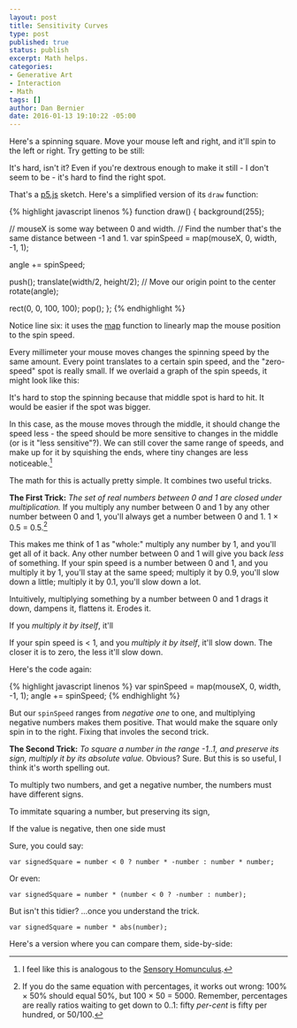 ```yaml
---
layout: post
title: Sensitivity Curves
type: post
published: true
status: publish
excerpt: Math helps.
categories:
- Generative Art
- Interaction
- Math
tags: []
author: Dan Bernier
date: 2016-01-13 19:10:22 -05:00
---
```


<script id='handy-utils'>
function plot(p, color, f) {
  p.push();
  p.noStroke();
  p.fill(color);
  for (var x = 0; x < p.width; x++) {
    var y = f(x);
    p.ellipse(x, y, 1, 1);
  }
  p.pop();
}

function drawSquareAt(p, x, y, angle) {
  p.push();
  p.translate(x, y);
  p.rotate(angle);

  p.rect(0, 0, 100, 100);
  p.pop();
}
</script>

Here's a spinning square. Move your mouse left and right, and it'll spin to the left or right. Try getting to be still:

<p id='linear' class='box-shadow'></p>
<script id='sketchSource'>
// I got the trick for running multiple sketches on one page from https://github.com/processing/p5.js/wiki/Instantiation-Cases
new p5(function(p) {
  var angle = 0;

  p.setup = function setup() {
    p.createCanvas(300, 300);
    $('#linear').append($('#defaultCanvas0'));
    p.rectMode(p.CENTER);

    p.stroke(0);
    p.strokeWeight(10);
    p.noFill();
  };

  p.draw = function draw() {
    p.background(255);

    var spinSpeed = p.map(p.mouseX, 0, p.width, -1, 1);
    angle += spinSpeed;

    drawSquareAt(p, p.width/2, p.height/2, angle);
  };
});
</script>

It's hard, isn't it? Even if you're dextrous enough to make it still - I don't seem to be - it's hard to find the right spot.

That's a [p5.js](http://p5js.org) sketch. Here's a simplified version of its `draw` function:

{% highlight javascript linenos %}
function draw() {
  background(255);

  // mouseX is some way between 0 and width.
  // Find the number that's the same distance between -1 and 1.
  var spinSpeed = map(mouseX, 0, width, -1, 1);

  angle += spinSpeed;

  push();
  translate(width/2, height/2); // Move our origin point to the center
  rotate(angle);

  rect(0, 0, 100, 100);
  pop();
};
{% endhighlight %}

Notice line six: it uses the [map](http://p5js.org/reference/#/p5/map) function to linearly map the mouse position to the spin speed.

Every millimeter your mouse moves changes the spinning speed by the same amount. Every point translates to a certain spin speed, and the "zero-speed" spot is really small. If we overlaid a graph of the spin speeds, it might look like this:

<p id='linear-with-graph' class='box-shadow'></p>
<script>
new p5(function(p) {
  var angle = 0;

  p.setup = function setup() {
    p.createCanvas(300, 300);
    $('#linear-with-graph').append($('#defaultCanvas1'));
    p.rectMode(p.CENTER);

    p.stroke(0);
    p.strokeWeight(10);
    p.noFill();
  };

  p.draw = function draw() {
    p.background(255);

    var spinSpeed = p.map(p.mouseX, 0, p.width, -1, 1);
    angle += spinSpeed;

    drawSquareAt(p, p.width/2, p.height/2, angle);

    plot(p, '#000000', function(x) {
      return p.map(x, 0, p.width, p.height, 0);
    });

    p.push();
    p.strokeWeight(1);
    p.line(0, p.height/2, p.width, p.height/2);
    p.pop();
  };
});
</script>

It's hard to stop the spinning because that middle spot is hard to hit. It would be easier if the spot was bigger.

In this case, as the mouse moves through the middle, it should change the speed less - the speed should be more sensitive to changes in the middle (or is it "less sensitive"?). We can still cover the same range of speeds, and make up for it by squishing the ends, where tiny changes are less noticeable.[^homunculus]

[^homunculus]: I feel like this is analogous to the [Sensory Homunculus](http://blog.aimsedu.org/2013/12/02/thinking-with-things-evocative-objects/).



<p id='curved-with-graph' class='box-shadow'></p>
<script>
new p5(function(p) {
  var angle = 0;

  p.setup = function setup() {
    p.createCanvas(300, 300);
    $('#curved-with-graph').append($('#defaultCanvas2'));
    p.rectMode(p.CENTER);

    p.stroke(0);
    p.strokeWeight(10);
    p.noFill();
  };

  p.draw = function draw() {
    p.background(255);

    var spinSpeed = p.map(p.mouseX, 0, p.width, -1, 1);
    spinSpeed *= p.abs(spinSpeed);
    angle += spinSpeed;

    drawSquareAt(p, p.width/2, p.height/2, angle);

    plot(p, '#000000', function(x) {
      var sp = p.map(x, 0, p.width, -1, 1);
      sp *= p.abs(sp);
      return p.map(sp, -1, 1, p.height, 0);
    });

    p.push();
    p.strokeWeight(1);
    p.line(0, p.height/2, p.width, p.height/2);
    p.pop();
  };
});
</script>

The math for this is actually pretty simple. It combines two useful tricks.

**The First Trick:** _The set of real numbers between 0 and 1 are closed under multiplication._ If you multiply any number between 0 and 1 by any other number between 0 and 1, you'll always get a number between 0 and 1. 1 &#215; 0.5 = 0.5.[^percent]

[^percent]: If you do the same equation with percentages, it works out wrong: 100% &#215; 50% should equal 50%, but 100 &#215; 50 = 5000. Remember, percentages are really ratios waiting to get down to 0..1: fifty _per-cent_ is fifty per hundred, or 50/100.

This makes me think of 1 as "whole:" multiply any number by 1, and you'll get all of it back. Any other number between 0 and 1 will give you back _less_ of something. If your spin speed is a number between 0 and 1, and you multiply it by 1, you'll stay at the same speed; multiply it by 0.9, you'll slow down a little; multiply it by 0.1, you'll slow down a lot. 

Intuitively, multiplying something by a number between 0 and 1 drags it down, dampens it, flattens it. Erodes it.

If you _multiply it by itself_, it'll 

If your spin speed is < 1, and you _multiply it by itself_, it'll slow down. The closer it is to zero, the less it'll slow down.

Here's the code again:

{% highlight javascript linenos %}
var spinSpeed = map(mouseX, 0, width, -1, 1);
angle += spinSpeed;
{% endhighlight %}

But our `spinSpeed` ranges from _negative one_ to one, and multiplying negative numbers makes them positive. That would make the square only spin in to the right. Fixing that involes the second trick.

**The Second Trick:** _To square a number in the range -1..1, and preserve its sign, multiply it by its absolute value._ Obvious? Sure. But this is so useful, I think it's worth spelling out.

To multiply two numbers, and get a negative number, the numbers must have different signs.

To immitate squaring a number, but preserving its sign, 

If the value is negative, then one side must 

Sure, you could say:

```
var signedSquare = number < 0 ? number * -number : number * number;
```

Or even:

```
var signedSquare = number * (number < 0 ? -number : number);
```

But isn't this tidier? ...once you understand the trick.

```
var signedSquare = number * abs(number);
```


Here's a version where you can compare them, side-by-side:

<p id='compare' class='box-shadow'></p>
<script>
new p5(function(p) {
  var angleHard = 0;
  var angleEasy = 0;

  p.setup = function setup() {
    p.createCanvas(300, 300);
    $('#compare').append($('#defaultCanvas3'));
    p.rectMode(p.CENTER);

    p.strokeWeight(10);
    p.noFill();
  };

  p.draw = function draw() {
    p.background(255);

    var spinSpeedHard = p.map(p.mouseX, 0, p.width, -1, 1);
    var spinSpeedEasy = p.map(p.mouseX, 0, p.width, -1, 1);
    spinSpeedEasy *= p.abs(spinSpeedEasy);

    angleHard += spinSpeedHard;
    angleEasy += spinSpeedEasy;

    p.stroke(255, 0, 0);
    drawSquareAt(p, p.width/2, p.height/3, angleHard);
    p.stroke(0, 200, 0);
    drawSquareAt(p, p.width/2, p.height*2/3, angleEasy);

    plot(p, '#ff0000', function(x) {
      return p.map(x, 0, p.width, p.height, 0);
    });

    plot(p, '#00bb00', function(x) {
      var speed = p.map(x, 0, p.width, -1, 1);
      speed *= p.abs(speed);
      return p.map(speed, -1, 1, p.height, 0);
    });

    p.push();
    p.stroke(0, 50);
    p.strokeWeight(1);
    p.line(p.mouseX, 0, p.mouseX, p.height);
    p.pop();
  };
});
</script>


